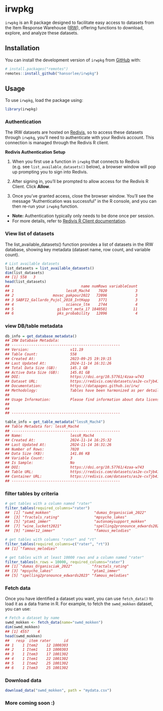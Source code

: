 
# irwpkg

`irwpkg` is an R package designed to facilitate easy access to datasets
from the Item Response Warehouse
([IRW](https://datapages.github.io/irw/)), offering functions to
download, explore, and analyze these datasets.

## Installation

You can install the development version of `irwpkg` from
[GitHub](https://github.com/) with:

``` r
# install.packages("remotes")
remotes::install_github("hansorlee/irwpkg")
```

## Usage

To use `irwpkg`, load the package using:

``` r
library(irwpkg)
```

### Authentication

The IRW datasets are hosted on [Redivis](https://redivis.com), so to
access these datasets through `irwpkg`, you’ll need to authenticate with
your Redivis account. This connection is managed through the Redivis R
client.

**Redivis Authentication Setup**

1.  When you first use a function in `irwpkg` that connects to Redivis
    (e.g. see `list_available_datasets()` below), a browser window will
    pop up prompting you to sign into Redivis.

2.  After signing in, you’ll be prompted to allow access for the Redivis
    R Client. Click **Allow**.

3.  Once you’ve granted access, close the browser window. You’ll see the
    message “Authentication was successful” in the R console, and you
    can then re-run your `irwpkg` function.

- **Note:** Authentication typically only needs to be done once per
  session.
- For more details, refer to [Redivis R Client
  documentation](https://apidocs.redivis.com/client-libraries/redivis-r/getting-started).

### View list of datasets

The list_available_datasets() function provides a list of datasets in
the IRW database, showing key metadata (dataset name, row count, and
variable count).

``` r
# List available datasets
list_datasets = list_available_datasets()
dim(list_datasets)
## [1] 558   3
head(list_datasets)
##                                 name numRows variableCount
## 1                        lessR_Mach4    7020             3
## 2                  movac_pakpour2022   72096             3
## 3 SABFI2_Gallardo_Pujol_2018_IntHapp    3771             3
## 4                        science_ltm    2744             4
## 5                    gilbert_meta_17 1840581            11
## 6                    pks_probability   12096             4
```

### view DB/table metadata

``` r
db_info = get_database_metadata()
## IRW Database Metadata:
## --------------------------------------------------
## Version:                   v11.19 
## Table Count:               558 
## Created At:                2023-09-25 19:19:15 
## Last Updated At:           2024-11-14 16:31:26 
## Total Data Size (GB):      145.1 GB
## Active Data Size (GB):     145.01 GB
## DOI:                       https://doi.org/10.57761/4zaa-w743 
## Dataset URL:               https://redivis.com/datasets/as2e-cv7jb41fd?v=11.19 
## Documentation:             https://datapages.github.io/irw/ 
## Methodology:               Tables have been harmonized as per details given [here](<https://datapages.github.io/irw/standard.html>).
## 
## Usage Information:         Please find information about data licenses and citation info [here](<https://datapages.github.io/irw/docs.html>).
## 
##  
## --------------------------------------------------

table_info = get_table_metadata("lessR_Mach4")
## Table Metadata for: lessR_Mach4 
## --------------------------------------------------
## Name:                      lessR_Mach4 
## Created At:                2024-11-14 16:25:32 
## Last Updated At:           2024-11-14 16:31:26 
## Number of Rows:            7020 
## Data Size (KB):            141.86 KB
## Variable Count:            3 
## Is Sample:                 No 
## DOI:                       https://doi.org/10.57761/4zaa-w743 
## Table URL:                 https://redivis.com/datasets/as2e-cv7jb41fd/tables/018s-9p87q43mh?v=11.19 
## Container URL:             https://redivis.com/datasets/as2e-cv7jb41fd?v=11.19 
## --------------------------------------------------
```

### filter tables by criteria

``` r
# get tables with a column named "rater"
filter_tables(required_columns="rater")
##  [1] "swmd_mokken"                    "dumas_Organisciak_2022"        
##  [3] "fractals_rating"                "mpsycho_lakes"                 
##  [5] "ptam1_immer"                    "autonomysupport_mokken"        
##  [7] "wine_luckett2021"               "spelling2pronounce_edwards2023"
##  [9] "immer12_immer"                  "famous_melodies"

# get tables with columns "rater" and "rt"
filter_tables(required_columns=c("rater", "rt"))
## [1] "famous_melodies"

# get tables with at least 10000 rows and a column named "rater"
filter_tables(n_rows = 10000, required_columns="rater")
## [1] "dumas_Organisciak_2022"         "fractals_rating"               
## [3] "mpsycho_lakes"                  "ptam1_immer"                   
## [5] "spelling2pronounce_edwards2023" "famous_melodies"
```

### Fetch data

Once you have identified a dataset you want, you can use `fetch_data()`
to load it as a data frame in R. For example, to fetch the `swmd_mokken`
dataset, you can use:

``` r
# Fetch a dataset by name
swmd_mokken <- fetch_data(name="swmd_mokken")
dim(swmd_mokken)
## [1] 4557    4
head(swmd_mokken)
##   resp  item rater      id
## 1    1 Item2    12 1000303
## 2    1 Item1    13 1000303
## 3    1 Item3    17 1001302
## 4    1 Item1    22 1001302
## 5    1 Item2    25 1001302
## 6    1 Item3    25 1001302
```

### Download data

``` r
download_data("swmd_mokken", path = "mydata.csv")
```

### More coming soon :)
